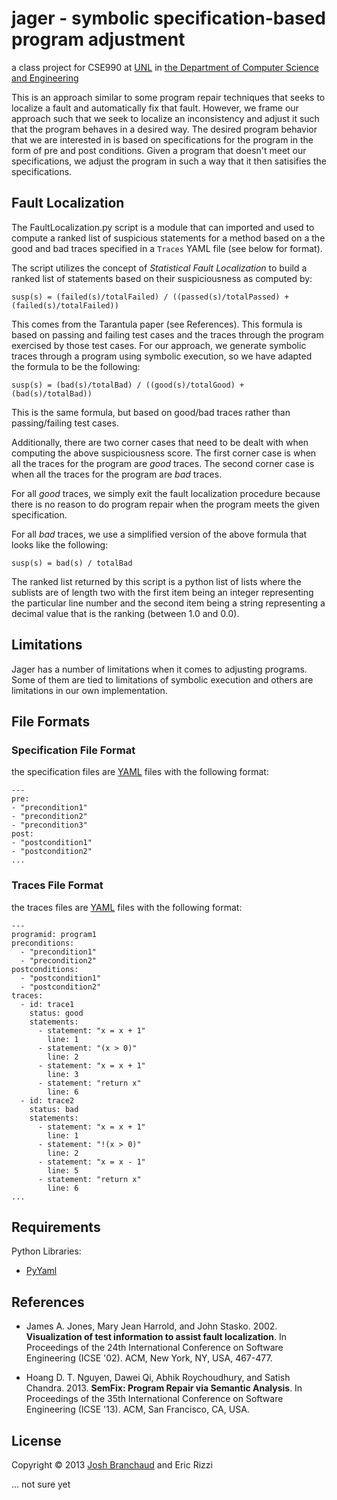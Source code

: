# jager - symbolic specification-based program adjustment

a class project for CSE990 at [UNL](http://unl.edu) in
[the Department of Computer Science and Engineering](http://cse.unl.edu)

This is an approach similar to some program repair techniques that seeks to
localize a fault and automatically fix that fault. However, we frame our
approach such that we seek to localize an inconsistency and adjust it such
that the program behaves in a desired way. The desired program behavior that
we are interested in is based on specifications for the program in the form
of pre and post conditions. Given a program that doesn't meet our
specifications, we adjust the program in such a way that it then satisifies
the specifications.

## Fault Localization

The FaultLocalization.py script is a module that can imported and used to
compute a ranked list of suspicious statements for a method based on a the
good and bad traces specified in a `Traces` YAML file (see below for
format).

The script utilizes the concept of *Statistical Fault Localization* to build
a ranked list of statements based on their suspiciousness as computed by:

    susp(s) = (failed(s)/totalFailed) / ((passed(s)/totalPassed) + (failed(s)/totalFailed))

This comes from the Tarantula paper (see References). This formula is based
on passing and failing test cases and the traces through the program
exercised by those test cases. For our approach, we generate symbolic traces
through a program using symbolic execution, so we have adapted the formula
to be the following:

    susp(s) = (bad(s)/totalBad) / ((good(s)/totalGood) + (bad(s)/totalBad))

This is the same formula, but based on good/bad traces rather than
passing/failing test cases.

Additionally, there are two corner cases that need to be dealt with when
computing the above suspiciousness score. The first corner case is when all
the traces for the program are *good* traces. The second corner case is when
all the traces for the program are *bad* traces.

For all *good* traces, we simply exit the fault localization procedure
because there is no reason to do program repair when the program meets the
given specification.

For all *bad* traces, we use a simplified version of the above formula that
looks like the following:

    susp(s) = bad(s) / totalBad

The ranked list returned by this script is a python list of lists where the
sublists are of length two with the first item being an integer representing
the particular line number and the second item being a string representing a
decimal value that is the ranking (between 1.0 and 0.0).

## Limitations

Jager has a number of limitations when it comes to adjusting programs. Some
of them are tied to limitations of symbolic execution and others are
limitations in our own implementation.

## File Formats

### Specification File Format

the specification files are [YAML](http://www.yaml.org/) files with the
following format:

    ---
    pre:
    - "precondition1"
    - "precondition2"
    - "precondition3"
    post:
    - "postcondition1"
    - "postcondition2"
    ...

### Traces File Format

the traces files are [YAML](http://www.yaml.org/) files with the following
format:

    ---
    programid: program1
    preconditions:
      - "precondition1"
      - "precondition2"
    postconditions:
      - "postcondition1"
      - "postcondition2"
    traces:
      - id: trace1
        status: good
        statements:
          - statement: "x = x + 1"
            line: 1
          - statement: "(x > 0)"
            line: 2
          - statement: "x = x + 1"
            line: 3
          - statement: "return x"
            line: 6
      - id: trace2
        status: bad
        statements:
          - statement: "x = x + 1"
            line: 1
          - statement: "!(x > 0)"
            line: 2
          - statement: "x = x - 1"
            line: 5
          - statement: "return x"
            line: 6
    ...

## Requirements

Python Libraries:
- [PyYaml](http://pyyaml.org/)

## References

- James A. Jones, Mary Jean Harrold, and John Stasko. 2002. **Visualization of
  test information to assist fault localization**. In Proceedings of the 24th
  International Conference on Software Engineering (ICSE '02). ACM, New
  York, NY, USA, 467-477.

- Hoang D. T. Nguyen, Dawei Qi, Abhik Roychoudhury, and Satish Chandra.
  2013\. **SemFix: Program Repair via Semantic Analysis**. In Proceedings of the
  35th International Conference on Software Engineering (ICSE '13).
  ACM, San Francisco, CA, USA.

## License

Copyright &copy; 2013 [Josh Branchaud](http://joshbranchaud.com) and Eric
Rizzi

... not sure yet
